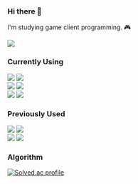 <!--
**JUNYEOL-GONG/JUNYEOL-GONG** is a ✨ _special_ ✨ repository because its `README.md` (this file) appears on your GitHub profile.

Here are some ideas to get you started:

- 🔭 I’m currently working on ...
- 🌱 I’m currently learning ...
- 👯 I’m looking to collaborate on ...
- 🤔 I’m looking for help with ...
- 💬 Ask me about ...
- 📫 How to reach me: ...
- 😄 Pronouns: ...
- ⚡ Fun fact: ...
-->

### Hi there 👋
I'm studying game client programming. 🎮

<div>
  <a href="https://joonyle99.github.io"><img src="https://img.shields.io/badge/GitHub Blog-134881?style=flat-square&logo=github&logoColor=ffffff"/></a>
</div>

### Currently Using

<div>
  <a>
<!-- unity -->
    <img src="https://img.shields.io/badge/Unity-000000?style=flat-square&logo=unity&logoColor=ffffff"/>
    <img src="https://img.shields.io/badge/Git-F05032?style=flat-square&logo=git&logoColor=ffffff"/>
  </a>
  <br>
  <a>
<!-- visual studio, vs code -->
    <img src="https://img.shields.io/badge/Visual Studio-5C2D91?style=flat-square&logo=visualstudio&logoColor=ffffff"/>
    <img src="https://img.shields.io/badge/VS Code-007ACC?style=flat-square&logo=visualstudiocode&logoColor=ffffff"/>
  </a>
  <br>
  <a>
<!-- c++, c# -->
    <img src="https://img.shields.io/badge/CPlusPlus-00599C?style=flat-square&logo=cplusplus&logoColor=ffffff"/>
    <img src="https://img.shields.io/badge/CSharp-239120?style=flat-square&logo=csharp&logoColor=ffffff"/>
  </a>
  <!-- <img src="https://img.shields.io/badge/Markdown-000000?style=flat-square&logo=markdown&logoColor=ffffff"/> -->
</div>

### Previously Used

<div>
  <a>
    <img src="https://img.shields.io/badge/DirectX11-76B900?style=flat-square&logo=nvidia&logoColor=ffffff"/>
    <img src="https://img.shields.io/badge/Win32API-0078D4?style=flat-square&logo=windows11&logoColor=ffffff"/>
  </a>
  <br>
  <a>
    <img src="https://img.shields.io/badge/Blender-E87D0D?style=flat-square&logo=blender&logoColor=ffffff"/>
    <img src="https://img.shields.io/badge/Lua-2C2D72?style=flat-square&logo=lua&logoColor=ffffff"/>
  </a>
</div>

### Algorithm

<div>
  <!-- 백준 티어 표시
  [![Solved.ac tier](http://mazassumnida.wtf/api/generate_badge?boj=da42)](https://solved.ac/da42) -->
  
  [![Solved.ac profile](http://mazassumnida.wtf/api/v2/generate_badge?boj=da42)](https://solved.ac/da42)
</div>
